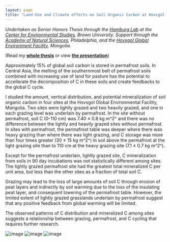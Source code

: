 ```yaml
---
layout: page
title: "Land-Use and Climate effects on Soil Organic Carbon at Hovsgol Lake, Mongolia: The Role of Grazing and Permafrost"
---
```


*Undertaken as Senior Honors Thesis through the [Hamburg Lab](http://envstudies.brown.edu/research/hamburg/) at the [Center for Environmental Studies](http://envstudies.brown.edu/), Brown University. Support through the [Academy of Natural Sciences](http://asia.ansp.org/), Philadelphia, and the [Hovsgol Global Environment Facility](http://www.hovsgolecology.org), Mongolia.*

(Read my **[whole thesis](http://dl.dropbox.com/u/3356641/blogstuff/Noam%20Ross%20Thesis.pdf)** or view **[the presentation](http://dl.dropbox.com/u/3356641/blogstuff/Noam%20Ross%20Thesis%20Presentation.pdf)**)

Approximately 15% of global soil carbon is stored in permafrost soils. In Central Asia, the melting of the southernmost belt of permafrost soils combined with increasing use of land for pasture has the potential to accellerate the decomposition of C in these soils and create feedbacks to the global C cycle.

I studied the amount, vertical distribution, and potential mineralization of soil organic carbon in four sites at the Hovsgol Global Environmental Facility, Mongolia. Two sites were lightly grazed and two heavily grazed, and one in each grazing level was underlain by permafrost. In the site without permafrost, soil C (0-110 cm) was 7.40 $\pm$ 0.8 kg m^2^ and there was no difference between the lightly and heavily grazed sites without permafrost. In sites with permafrost, the permafrost table was deeper where there was heavy grazing than where there was light grazing, and C storage was more than four times greater (30 $\pm$ 15 kg m^2^) in soil above the permafrost at the light grazing site than to 110 cm at the heavy grazing site (7.1 $\pm$ 0.7 kg m^2^).

Except for the permafrost underlain, lightly grazed site, C mineralization from soils in 90 day incubations was not statistically different among sites. The lightly grazed permafrost site had the greatest total mineralized C per unit area, but less than the other sites as a fraction of total soil C.

Grazing may lead to the loss of large amounts of soil C through erosion of peat layers and indirectly by soil warming due to the loss of the insulating peat layer, and consequent lowering of the permafrost table. However, the limited extent of lightly grazed grasslands underlain by permafrost suggest that any positive feedback from global warming will be limited.

The observed patterns of C distribution and mineralized C among sites suggests a relationship between grazing, permafrost, and C cycling that requires further research.

![image](http://dl.dropbox.com/u/3356641/blogstuff/pit.jpg)
![image](http://dl.dropbox.com/u/3356641/blogstuff/profile.jpg)
![image](http://dl.dropbox.com/u/3356641/blogstuff/yak.jpg)

